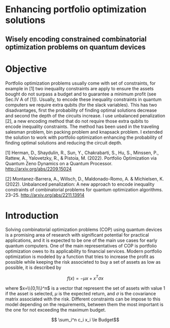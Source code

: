 # Enhancing portfolio optimization solutions
## Wisely encoding constrained combinatorial optimization problems on quantum devices
# Objective
Portfolio optimization problems usually come with set of constraints, for example in [1] two inequality constraints are apply to ensure the assets bought do not surpass a budget and to guarantee a minimum profit (see Sec.IV A of [1]). Usually, to encode these inequality constraints in quantum computers we require extra qubits (for the slack variables). This has two disadvantages, first the probability of finding optimal solutions decrease and second the depth of the circuits increase. I use unbalanced penalization [2], a new encoding method that do not require those extra qubits to encode inequality constraints. The method has been used in the traveling salesman problem, bin packing problem and knapsack problem. I extended the solution to work with portfolio optimization enhancing the probability of finding optimal solutions and reducing the circuit depth.

[1] Herman, D., Shaydulin, R., Sun, Y., Chakrabarti, S., Hu, S., Minssen, P., Rattew, A., Yalovetzky, R., & Pistoia, M. (2022). Portfolio Optimization via Quantum Zeno Dynamics on a Quantum Processor. http://arxiv.org/abs/2209.15024

[2] Montanez-Barrera, A., Willsch, D., Maldonado-Romo, A. & Michielsen, K. (2022). Unbalanced penalization: A new approach to encode inequality constraints of combinatorial problems for quantum optimization algorithms. 23–25. http://arxiv.org/abs/2211.13914

# Introduction
Solving combinatorial optimization problems (COP) using quantum devices is a promising area of research with significant potential for practical applications, and it is expected to be one of the main use cases for early quantum computers. One of the main representatives of COP is portfolio optimization owes to its applicability to financial services. Modern portfolio optimization is modeled by a function that tries to increase the profit as possible while keeping the risk associeted to buy a set of assets as low as possible, it is described by

$$f(x) = -\mu x + x^T \sigma x$$

where $x=\\{0,1\\}^n$ is a vector that represent the set of assets with value 1 if the asset is selected, $\mu$ is the expected return, and $\sigma$ is the covariance matrix associated with the risk. Different constraints can be impose to this model depending on the requirements, between them the most important is the one for not exceeding the maximum budget.

$$ \sum_i^n c_i x_i \le Budget$$  
